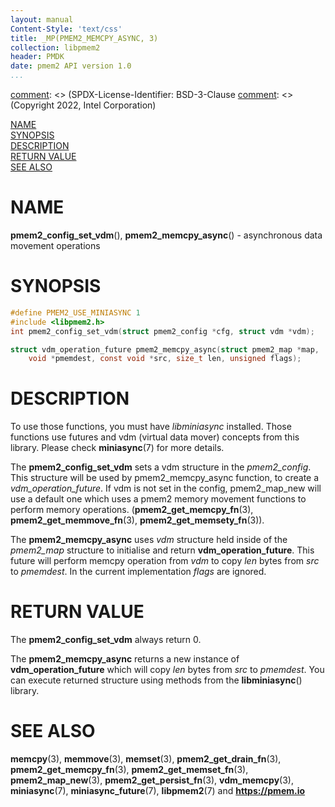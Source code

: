 ```yaml
---
layout: manual
Content-Style: 'text/css'
title: _MP(PMEM2_MEMCPY_ASYNC, 3)
collection: libpmem2
header: PMDK
date: pmem2 API version 1.0
...
```


[comment]: <> (SPDX-License-Identifier: BSD-3-Clause
[comment]: <> (Copyright 2022, Intel Corporation)

[comment]: <> (pmem2_memcpy_async.3 -- man page for pmem2_memcpy_async)

[NAME](#name)<br />
[SYNOPSIS](#synopsis)<br />
[DESCRIPTION](#description)<br />
[RETURN VALUE](#return-value)<br />
[SEE ALSO](#see-also)<br />

# NAME #
**pmem2_config_set_vdm**(), **pmem2_memcpy_async**() - asynchronous data movement operations

# SYNOPSIS #

```c
#define PMEM2_USE_MINIASYNC 1
#include <libpmem2.h>
int pmem2_config_set_vdm(struct pmem2_config *cfg, struct vdm *vdm);

struct vdm_operation_future pmem2_memcpy_async(struct pmem2_map *map,
	void *pmemdest, const void *src, size_t len, unsigned flags);
```

# DESCRIPTION #
To use those functions, you must have *libminiasync* installed. Those functions use futures
and vdm (virtual data mover) concepts from this library. Please check **miniasync**(7) for more details.

The **pmem2_config_set_vdm** sets a vdm structure in the *pmem2_config*.
This structure will be used by pmem2_memcpy_async function, to create a *vdm_operation_future*.
If vdm is not set in the config, pmem2_map_new will use a default one which uses a
pmem2 memory movement functions to perform memory operations. (**pmem2_get_memcpy_fn**(3), **pmem2_get_memmove_fn**(3), **pmem2_get_memsety_fn**(3)).

The **pmem2_memcpy_async** uses *vdm* structure held inside of the *pmem2_map* structure to initialise and return **vdm_operation_future**.
This future will perform memcpy operation from *vdm* to copy *len* bytes from *src* to *pmemdest*. In the current implementation *flags* are ignored.

# RETURN VALUE #

The **pmem2_config_set_vdm** always return 0.

The **pmem2_memcpy_async** returns a new instance of **vdm_operation_future** which will copy *len* bytes from *src* to *pmemdest*.
You can execute returned structure using methods from the **libminiasync**() library.

# SEE ALSO #

**memcpy**(3), **memmove**(3), **memset**(3), **pmem2_get_drain_fn**(3),
**pmem2_get_memcpy_fn**(3), **pmem2_get_memset_fn**(3), **pmem2_map_new**(3),
**pmem2_get_persist_fn**(3), **vdm_memcpy**(3), **miniasync**(7), **miniasync_future**(7),
**libpmem2**(7) and **<https://pmem.io>**


